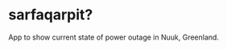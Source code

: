 
<!-- README.md is generated from README.Rmd. Please edit that file -->

# sarfaqarpit?

App to show current state of power outage in Nuuk, Greenland.
